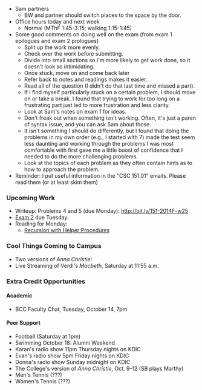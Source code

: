 * Sam partners
    * BW and partner should switch places to the space by the door.
* Office hours today and next week
    * Normal (MThF 1:45-3:15; walking 1:15-1:45) 
* Some good comments on doing well on the exam (from exam 1 epilogues and exam 2 prologues)
    * Split up the work more evenly.
    * Check over the work before submitting.
    * Divide into small sections so I'm more likely to get work done, so it doesn't look so intimidating.
    * Once stuck, move on and come back later
    * Refer back to notes and readings makes it easier.
    * Read all of the question (I didn't do that last time and missed a part).
    * If I find myself particularly stuck on a certain problem, I should move on or take a break. I found that trying to work for too long on a frustrating part just led to more frustration and less clarity.  
    * Look at Sam's notes on exam 1 for ideas.
    * Don't freak out when something isn't working.  Often, it's just a paren
      of syntax issue, and you can ask Sam about those.
    * It isn't something I should do differently, but I found that doing the problems in my own order (e.g., I started with 7) made the test seem less daunting and working through the problems I was most comfortable with first gave me a little boost of confidence that I needed to do the more challenging problems.
    * Look at the topics of each problem as they often contain hints as to how to approach the problem.
* Reminder: I put useful information in the "CSC 151.01" emails.  Please read them (or at least skim them)

### Upcoming Work

* Writeup: Problems 4 and 5 (due Monday): <http://bit.ly/151-2014F-w25>
* [Exam 2](../assignments/exam.02.html) due Tuesday.
* Reading for Monday:
    * [Recursion with Helper Procedures](../readings/helper-recursion-reading.html)

### Cool Things Coming to Campus

* Two versions of _Anna Christie_!
* Live Streaming of Verdi's _Macbeth_, Saturday at 11:55 a.m.

### Extra Credit Opportunities

#### Academic

* BCC Faculty Chat, Tuesday, October 14, 7pm

#### Peer Support

* Football (Saturday at 1pm)
* Swimming October 18: Alumni Weekend
* Karan's radio show 11pm Thursday nights on KDIC
* Evan's radio show 5pm Friday nights on KDIC
* Donna's radio show Sunday midnight on KDIC
* The College's version of _Anna Christie_, Oct. 9-12 (SB plays Marthy)
* Men's Tennis (???)
* Women's Tennis (???)
